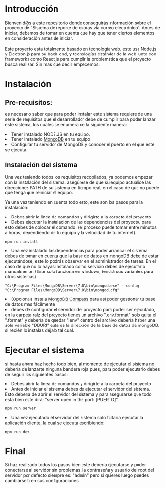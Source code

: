 <h1>
    Introducción 
</h1>
<p>
    Bienvenid@s a este repositorio donde conseguirás información sobre el proyecto de 
    "Sistema de reporte de cuotas via correo electrónico". Antes de iniciar, debemos de tomar en cuenta
    que hay que tener ciertos elementos en consideración antes de iniciar. 
    <br><br>
    Este proyecto esta totalmente basado en tecnología web. este usa Node.js y Electron.js para su back-end,
    y tecnologías estándar de la web junto con frameworks como React.js para cumplir la problemática que el 
    proyecto busca realizar. Sin mas que decir empecemos.
</p>

<h1>
    Instalación
</h1>


<h2>
    Pre-requisitos:
</h2>
<p>
    es necesario saber que para poder instalar este sistema requiere de una serie de requisitos que el desarrollador
    debe de cumplir para poder lanzar este sistema, los cuales se enumera de la siguiente manera:
    
</p>
<li>
    Tener instalado <a href="https://nodejs.org/en">NODE.JS</a> en tu equipo.
</li>
<li>
    Tener instalado <a href="https://fastdl.mongodb.org/windows/mongodb-windows-x86_64-7.0.6-signed.msi">MongoDB</a> en tu equipo
</li>
<li>
    Configurar tu servidor de MongoDB y conocer el puerto en el que este se ejecuta.
</li>



<h2>
    Instalación del sistema
</h2>
<p>
    Una vez teniendo todos los requisitos recopilados, ya podemos empezar con la instalación del sistema. asegúrese
    de que su equipo actualice las direcciones PATH de su sistema en tiempo real, en el caso de que no puede que tenga
    que reiniciar el equipo.
</p>
<p>
    Ya una vez teniendo en cuenta todo esto, este son los pasos para la instalación:

    
</p>
<li>
    Debes abrir la linea de comandos y dirigirte a la carpeta del proyecto
</li>
<li>
    Debes ejecutar la instalación de las dependencias del proyecto. para esto debes de colocar el comando:
    (el proceso puede tomar entre minutos a horas, dependiendo de tu equipo y la velocidad de tu internet).

    npm run install
    
</li>
<li>
    Una vez instalado las dependencias para poder arrancar el sistema debes de tomar en cuenta que la base de 
    datos en mongoDB debe de estar ejecutándose, este lo podrás observar en el administrador de tareas. En el caso de
    que no lo hayas instalado como servicio debes de ejecutarlo manualmente:
    (Este solo funciona en windows, tendrá sus variantes para otros sistemas)

    "C:\Program Files\MongoDB\Server\7.0\bin\mongod.exe" --config "C:\Program Files\MongoDB\Server\7.0\bin\mongod.cfg"

</li>
<li>
    (Opcional) Instala <a href="https://downloads.mongodb.com/compass/mongosh-2.1.5-x64.msi">MongoDB Compass</a> para asi poder gestionar tu base de datos mas fácilmente
</li>
<li>
    debes de configurar el servidor del proyecto para poder ser ejecutado, en la carpeta raíz del proyecto tienes
    un archivo ".env.format" solo quita el ".format" y debería de quedar ".env" dentro del archivo debería haber una sola
    variable "DBURI" esta es la dirección de la base de datos de mongoDB. si recién lo instalas déjalo tal cual.
</li>




<h1>
    Ejecutar el sistema
</h1>
<p>
    si hasta ahora haz hecho todo bien, al momento de ejecutar el sistema no debería de lanzarte ninguna bandera roja
    pues, para poder ejecutarlo debes de seguir los siguientes pasos:

</p>
<li>
    Debes abrir la linea de comandos y dirigirte a la carpeta del proyecto
</li>
<li>
    Antes de iniciar el sistema debes de ejecutar el servidor del sistema.
    Esto debería de abrir el servidor del sistema y para asegurarse que todo esta bien este dirá: "server open in the port: [PUERTO]".

    npm run server
    
</li>
<li>
    Una vez ejecutado el servidor del sistema solo faltaría ejecutar la aplicación cliente, la cual se ejecuta escribiendo:

    npm run dev
</li>




<h1>
    Final
</h1>
<p>
    Si haz realizado todos los pasos bien este debería ejecutarse y poder conectarse al servidor sin problemas. la contraseña y usuario 
    del root del servidor por defecto siempre es: "admin" pero si quieres luego puedes cambiárselo en sus configuraciones
</p>
